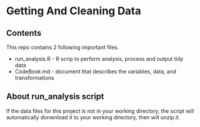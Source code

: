 Getting And Cleaning Data
======================

## Contents 
This repo contains 2 following important files.
* run_analysis.R - R scrip to perform analysis, process and output tidy data
* CodeBook.md - document that describes the variables, data, and transformations

## About run_analysis script
If the data files for this project is not in your working directory, the script will automatically donwnload it to your working directory, then will unzip it.
